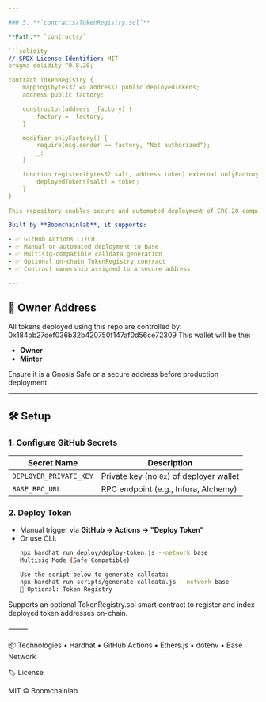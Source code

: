 ```yaml
---

### 5. **`contracts/TokenRegistry.sol`**

**Path:** `contracts/`

```solidity
// SPDX-License-Identifier: MIT
pragma solidity ^0.8.20;

contract TokenRegistry {
    mapping(bytes32 => address) public deployedTokens;
    address public factory;

    constructor(address _factory) {
        factory = _factory;
    }

    modifier onlyFactory() {
        require(msg.sender == factory, "Not authorized");
        _;
    }

    function register(bytes32 salt, address token) external onlyFactory {
        deployedTokens[salt] = token;
    }
}

This repository enables secure and automated deployment of ERC-20 compatible tokens on the [Base](https://base.org) network using Hardhat and GitHub Actions.

Built by **Boomchainlab**, it supports:

- ✅ GitHub Actions CI/CD
- ✅ Manual or automated deployment to Base
- ✅ Multisig-compatible calldata generation
- ✅ Optional on-chain TokenRegistry contract
- ✅ Contract ownership assigned to a secure address

---
```


## 🔑 Owner Address

All tokens deployed using this repo are controlled by:
0x184bb27def036b32b420750f147af0d56ce72309
This wallet will be the:
- **Owner**
- **Minter**

Ensure it is a Gnosis Safe or a secure address before production deployment.

---

## 🛠 Setup

### 1. Configure GitHub Secrets

| Secret Name             | Description                                |
|-------------------------|--------------------------------------------|
| `DEPLOYER_PRIVATE_KEY`  | Private key (no `0x`) of deployer wallet   |
| `BASE_RPC_URL`          | RPC endpoint (e.g., Infura, Alchemy)       |

### 2. Deploy Token

- Manual trigger via **GitHub → Actions → "Deploy Token"**
- Or use CLI:
  ```bash
  npx hardhat run deploy/deploy-token.js --network base
  Multisig Mode (Safe Compatible)

  Use the script below to generate calldata:
  npx hardhat run scripts/generate-calldata.js --network base
  🧱 Optional: Token Registry

Supports an optional TokenRegistry.sol smart contract to register and index deployed token addresses on-chain.

⸻

📦 Technologies
	•	Hardhat
	•	GitHub Actions
	•	Ethers.js
	•	dotenv
	•	Base Network

🏷 License

MIT © Boomchainlab
